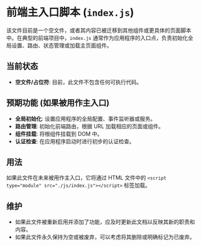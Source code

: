 # 前端主入口脚本 (`index.js`)

该文件目前是一个空文件，或者其内容已被迁移到其他组件或更具体的页面脚本中。在典型的前端项目中，`index.js` 通常作为应用程序的入口点，负责初始化全局设置、路由、状态管理或加载主页面组件。

## 当前状态

-   **空文件/占位符**: 目前，此文件不包含任何可执行代码。

## 预期功能 (如果被用作主入口)

-   **全局初始化**: 设置应用程序的全局配置、事件监听器或服务。
-   **路由管理**: 初始化前端路由，根据 URL 加载相应的页面或组件。
-   **组件挂载**: 将根组件挂载到 DOM 中。
-   **认证检查**: 在应用程序启动时进行初步的认证检查。

## 用法

如果此文件在未来被用作主入口，它将通过 HTML 文件中的 `<script type="module" src="./js/index.js"></script>` 标签加载。

## 维护

-   如果此文件被重新启用并添加了功能，应及时更新此文档以反映其新的职责和内容。
-   如果此文件永久保持为空或被废弃，可以考虑将其删除或明确标记为已废弃。

